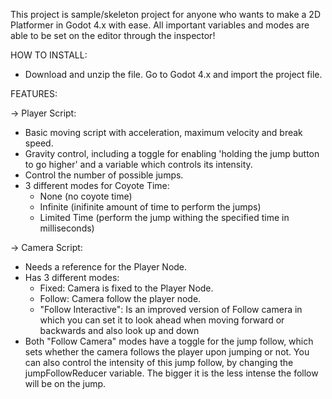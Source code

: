 This project is sample/skeleton project for anyone who wants to make a 2D Platformer in Godot 4.x with ease.
All important variables and modes are able to be set on the editor through the inspector!

HOW TO INSTALL:

  - Download and unzip the file. Go to Godot 4.x and import the project file.

FEATURES:

-> Player Script:
  - Basic moving script with acceleration, maximum velocity and break speed.
  - Gravity control, including a toggle for enabling 'holding the jump button to go higher' and a variable which controls its intensity.
  - Control the number of possible jumps.
  - 3 different modes for Coyote Time:
    - None (no coyote time)
    - Infinite (inifinite amount of time to perform the jumps)
    - Limited Time (perform the jump withing the specified time in milliseconds)
    
-> Camera Script:
  - Needs a reference for the Player Node.
  - Has 3 different modes:
     - Fixed: Camera is fixed to the Player Node.
     - Follow: Camera follow the player node.
     - "Follow Interactive": Is an improved version of Follow camera in which you can set it to look ahead when moving forward or backwards and also look up and down
  - Both "Follow Camera" modes have a toggle for the jump follow, which sets whether the camera follows the player upon jumping or not. You can also control the intensity of this jump follow, by changing the
       jumpFollowReducer variable. The bigger it is the less intense the follow will be on the jump.
  
